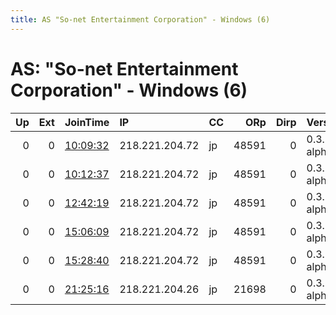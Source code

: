 ```yaml
---
title: AS "So-net Entertainment Corporation" - Windows (6)
---
```


# AS: "So-net Entertainment Corporation" - Windows (6)

|   Up |   Ext | JoinTime                                                                                            | IP             | CC   |   ORp |   Dirp | Version       | Contact   | Nickname   |   eFamMembers |
|-----:|------:|:----------------------------------------------------------------------------------------------------|:---------------|:-----|------:|-------:|:--------------|:----------|:-----------|--------------:|
|    0 |     0 | [10:09:32](https://metrics.torproject.org/rs.html#details/BF95DC0118B983AD846080C814AC4B6DA50DF0F0) | 218.221.204.72 | jp   | 48591 |      0 | 0.3.5.2-alpha | None      | default    |             1 |
|    0 |     0 | [10:12:37](https://metrics.torproject.org/rs.html#details/5AB89606283901291DD83B78CBD31D9755429C2C) | 218.221.204.72 | jp   | 48591 |      0 | 0.3.5.2-alpha | None      | default    |             1 |
|    0 |     0 | [12:42:19](https://metrics.torproject.org/rs.html#details/AF665467493EC66BFC876AA33DF48A3FF27D3430) | 218.221.204.72 | jp   | 48591 |      0 | 0.3.5.2-alpha | None      | default    |             1 |
|    0 |     0 | [15:06:09](https://metrics.torproject.org/rs.html#details/15C89E327CC7FC518F16C29624E2CC014F6F0DF7) | 218.221.204.72 | jp   | 48591 |      0 | 0.3.5.2-alpha | None      | default    |             1 |
|    0 |     0 | [15:28:40](https://metrics.torproject.org/rs.html#details/3E99C16F6C082CA0FBBA195C2F5FD05F90FB30FB) | 218.221.204.72 | jp   | 48591 |      0 | 0.3.5.2-alpha | None      | default    |             1 |
|    0 |     0 | [21:25:16](https://metrics.torproject.org/rs.html#details/30A93541FA603B2647224826E6CF3EA91DA94CC0) | 218.221.204.26 | jp   | 21698 |      0 | 0.3.5.2-alpha | None      | default    |             1 |
